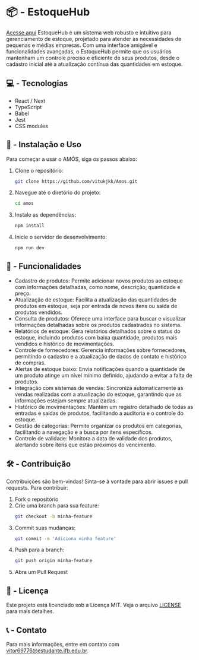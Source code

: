 # 📦 - EstoqueHub
[Acesse aqui](https://saberevolve.com.br/)
EstoqueHub é um sistema web robusto e intuitivo para gerenciamento de estoque, projetado para atender às necessidades de pequenas e médias empresas. Com uma interface amigável e funcionalidades avançadas, o EstoqueHub permite que os usuários mantenham um controle preciso e eficiente de seus produtos, desde o cadastro inicial até a atualização contínua das quantidades em estoque. 

## 💻 - Tecnologias
- React / Next
- TypeScript
- Babel
- Jest
- CSS modules

## 🚀 - Instalação e Uso
Para começar a usar o AMÓS, siga os passos abaixo:

1. Clone o repositório:
   ```bash
   git clone https://github.com/vitukjkk/Amos.git
   ```
2. Navegue até o diretório do projeto:
   ```bash
   cd amos
   ```
3. Instale as dependências:
   ```bash
   npm install
   ```
4. Inicie o servidor de desenvolvimento:
   ```bash
   npm run dev
   ```

## 💚 - Funcionalidades
- Cadastro de produtos: Permite adicionar novos produtos ao estoque com informações detalhadas, como nome, descrição, quantidade e preço.
- Atualização de estoque: Facilita a atualização das quantidades de produtos em estoque, seja por entrada de novos itens ou saída de produtos vendidos.
- Consulta de produtos: Oferece uma interface para buscar e visualizar informações detalhadas sobre os produtos cadastrados no sistema.
- Relatórios de estoque: Gera relatórios detalhados sobre o status do estoque, incluindo produtos com baixa quantidade, produtos mais vendidos e histórico de movimentações.
- Controle de fornecedores: Gerencia informações sobre fornecedores, permitindo o cadastro e a atualização de dados de contato e histórico de compras.
- Alertas de estoque baixo: Envia notificações quando a quantidade de um produto atinge um nível mínimo definido, ajudando a evitar a falta de produtos.
- Integração com sistemas de vendas: Sincroniza automaticamente as vendas realizadas com a atualização do estoque, garantindo que as informações estejam sempre atualizadas.
- Histórico de movimentações: Mantém um registro detalhado de todas as entradas e saídas de produtos, facilitando a auditoria e o controle do estoque.
- Gestão de categorias: Permite organizar os produtos em categorias, facilitando a navegação e a busca por itens específicos.
- Controle de validade: Monitora a data de validade dos produtos, alertando sobre itens que estão próximos do vencimento.

## 🛠️ - Contribuição
Contribuições são bem-vindas! Sinta-se à vontade para abrir issues e pull requests. Para contribuir:

1. Fork o repositório
2. Crie uma branch para sua feature:
   ```bash
   git checkout -b minha-feature
   ```
3. Commit suas mudanças:
   ```bash
   git commit -m 'Adiciona minha feature'
   ```
4. Push para a branch:
   ```bash
   git push origin minha-feature
   ```
5. Abra um Pull Request

## 📄 - Licença
Este projeto está licenciado sob a Licença MIT. Veja o arquivo [LICENSE](LICENSE) para mais detalhes.

## 📞 - Contato
Para mais informações, entre em contato com [vitor69776@estudante.ifb.edu.br](mailto:vitor69776@estudante.ifb.edu.br).
